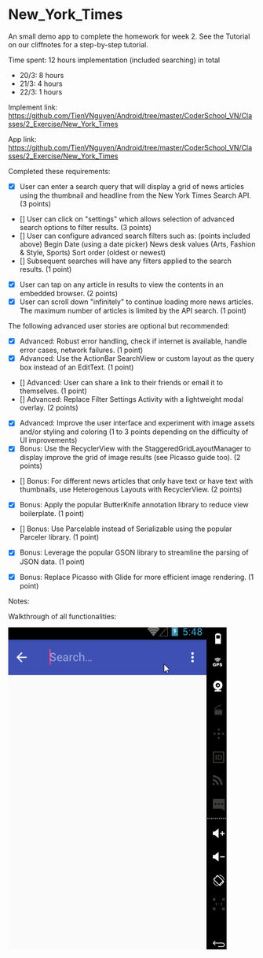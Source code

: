 # New_York_Times
An small demo app to complete the homework for week 2. See the Tutorial on our cliffnotes for a step-by-step tutorial.

Time spent: 12 hours implementation (included searching) in total
 - 20/3: 8 hours
 - 21/3: 4 hours
 - 22/3: 1 hours

Implement link: https://github.com/TienVNguyen/Android/tree/master/CoderSchool_VN/Classes/2_Exercise/New_York_Times

App link: https://github.com/TienVNguyen/Android/tree/master/CoderSchool_VN/Classes/2_Exercise/New_York_Times

Completed these requirements:


 * [x]  User can enter a search query that will display a grid of news articles using the thumbnail and headline from the New York Times Search API. (3 points)
 * []  User can click on "settings" which allows selection of advanced search options to filter results. (3 points)
 * []  User can configure advanced search filters such as: (points included above)
        Begin Date (using a date picker)
        News desk values (Arts, Fashion & Style, Sports)
        Sort order (oldest or newest)
 * []  Subsequent searches will have any filters applied to the search results. (1 point)
 * [x]  User can tap on any article in results to view the contents in an embedded browser. (2 points)
 * [x]  User can scroll down "infinitely" to continue loading more news articles. The maximum number of articles is limited by the API search. (1 point)

The following advanced user stories are optional but recommended:

 * [x]  Advanced: Robust error handling, check if internet is available, handle error cases, network failures. (1 point)
 * [x]  Advanced: Use the ActionBar SearchView or custom layout as the query box instead of an EditText. (1 point)
 * []  Advanced: User can share a link to their friends or email it to themselves. (1 point)
 * []  Advanced: Replace Filter Settings Activity with a lightweight modal overlay. (2 points)
 * [x]  Advanced: Improve the user interface and experiment with image assets and/or styling and coloring (1 to 3 points depending on the difficulty of UI improvements)
 * [x]  Bonus: Use the RecyclerView with the StaggeredGridLayoutManager to display improve the grid of image results (see Picasso guide too). (2 points)
 * []  Bonus: For different news articles that only have text or have text with thumbnails, use Heterogenous Layouts with RecyclerView. (2 points)
 * [x]  Bonus: Apply the popular ButterKnife annotation library to reduce view boilerplate. (1 point)
 * []  Bonus: Use Parcelable instead of Serializable using the popular Parceler library. (1 point)
 * [x]  Bonus: Leverage the popular GSON library to streamline the parsing of JSON data. (1 point)
 * [x]  Bonus: Replace Picasso with Glide for more efficient image rendering. (1 point)


 
Notes:

Walkthrough of all functionalities:

![Video Walkthrough](new_york_times_project.gif)